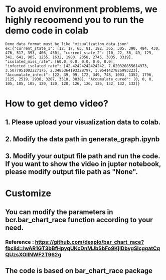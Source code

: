 # To avoid environment problems, we highly recoomend you to run the demo code in colab
    Demo data format must be like "visualization_data.json"
    ex:{"current_state_1": [12, 17, 63, 81, 182, 365, 305, 390, 484, 430, 476, 517, 393, 406, 450], "current_state_2": [10, 22, 36, 49, 125, 341, 641, 905, 1255, 1632, 1980, 2358, 2745, 3035, 3319], "isolated_miss_rate": [60.0, 0.0, 0.0, 0.0, 0.0], "infected_isolated_rate": [42.42424242424242, 7.620320855614973, 3.5077951002227175, 2.3485364193328797, 1.9541427826993223], "Accumulate_infect": [22, 39, 99, 172, 349, 748, 1003, 1352, 1796, 2125, 2519, 2938, 3207, 3510, 3838], "Accumulate_cured": [0, 0, 0, 105, 105, 105, 120, 120, 120, 126, 126, 126, 132, 132, 132]}

# How to get demo video?
## 1. Please upload your visualization data to colab. 
## 2. Modify the data path in generate_graph.ipynb
## 3. Modify your output file path and run the code. If you want to show the video in jupter notebook, please modify output file path as "None".
# Customize
## You can modify the parameters in bcr.bar_chart_race function according to your need.
### Reference : https://github.com/dexplo/bar_chart_race?fbclid=IwAR1GT3bBfHpyqUKcDnMJbSbFo9KjIDbvgSlcggatCqQUzsXOlINWF2T962g
## The code is based on bar_chart_race package